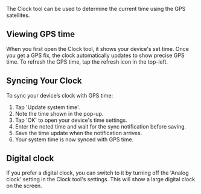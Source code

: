 The Clock tool can be used to determine the current time using the GPS satellites.

## Viewing GPS time
When you first open the Clock tool, it shows your device's set time. Once you get a GPS fix, the clock automatically updates to show precise GPS time. To refresh the GPS time, tap the refresh icon in the top-left.

## Syncing Your Clock
To sync your device’s clock with GPS time:

1. Tap 'Update system time'.
2. Note the time shown in the pop-up.
3. Tap 'OK' to open your device's time settings.
4. Enter the noted time and wait for the sync notification before saving.
5. Save the time update when the notification arrives.
6. Your system time is now synced with GPS time.

## Digital clock
If you prefer a digital clock, you can switch to it by turning off the 'Analog clock' setting in the Clock tool's settings. This will show a large digital clock on the screen.